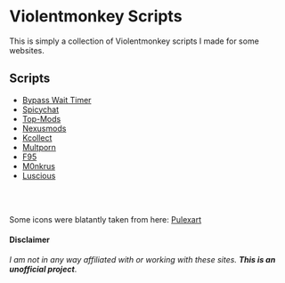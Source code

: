 # Violentmonkey Scripts

This is simply a collection of Violentmonkey scripts I made for some websites.

## Scripts

- [Bypass Wait Timer](https://github.com/Official-Husko/violentmonkey-scripts/tree/main/bypass-wait-timer)
- [Spicychat](https://github.com/Official-Husko/violentmonkey-scripts/tree/main/spicychat)
- [Top-Mods](https://github.com/Official-Husko/violentmonkey-scripts/tree/main/top-mods)
- [Nexusmods](https://github.com/Official-Husko/violentmonkey-scripts/tree/main/nexusmods)
- [Kcollect](https://github.com/Official-Husko/violentmonkey-scripts/tree/main/kcollect)
- [Multporn](https://github.com/Official-Husko/violentmonkey-scripts/tree/main/multporn)
- [F95](https://github.com/Official-Husko/violentmonkey-scripts/tree/main/f95)
- [M0nkrus](https://github.com/Official-Husko/violentmonkey-scripts/tree/main/m0nkrus)
- [Luscious](https://github.com/Official-Husko/violentmonkey-scripts/tree/main/luscious)

<br />
<br />

Some icons were blatantly taken from here: [Pulexart][2]

#### Disclaimer
*I am not in any way affiliated with or working with these sites.* ***This is an unofficial project***.

[1]: https://github.com/Official-Husko/violentmonkey-scripts
[2]: https://www.pulexart.com/stickers.html